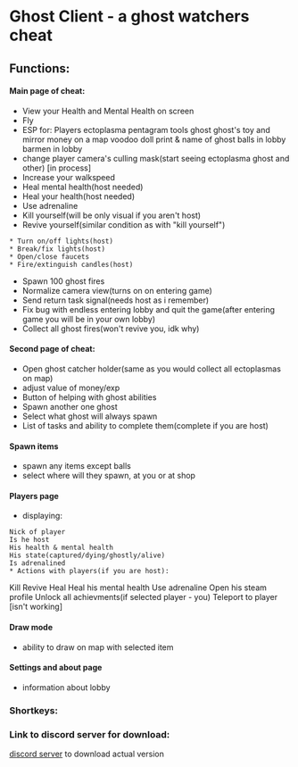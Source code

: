 # Ghost Client - a ghost watchers cheat
## Functions:
#### Main page of cheat:
* View your Health and Mental Health on screen
* Fly
* ESP for:
  Players
  ectoplasma
  pentagram tools
  ghost
  ghost's toy and mirror
  money on a map
  voodoo doll print & name of ghost
  balls in lobby
  barmen in lobby
* change player camera's culling mask(start seeing ectoplasma ghost and other) [in process]
* Increase your walkspeed
* Heal mental health(host needed)
* Heal your health(host needed)
* Use adrenaline
* Kill yourself(will be only visual if you aren't host)
* Revive yourself(similar condition as with "kill yourself")
```
* Turn on/off lights(host)
* Break/fix lights(host)
* Open/close faucets
* Fire/extinguish candles(host)
```
* Spawn 100 ghost fires
* Normalize camera view(turns on on entering game)
* Send return task signal(needs host as i remember)
* Fix bug with endless entering lobby and quit the game(after entering game you will be in your own lobby)
* Collect all ghost fires(won't revive you, idk why)
#### Second page of cheat:
* Open ghost catcher holder(same as you would collect all ectoplasmas on map)
* adjust value of money/exp
* Button of helping with ghost abilities
* Spawn another one ghost
* Select what ghost will always spawn
* List of tasks and ability to complete them(complete if you are host)
#### Spawn items 
* spawn any items except balls
* select where will they spawn, at you or at shop
#### Players page
* displaying:
```
Nick of player
Is he host
His health & mental health
His state(captured/dying/ghostly/alive)
Is adrenalined
* Actions with players(if you are host):
```
Kill
Revive
Heal
Heal his mental health
Use adrenaline
Open his steam profile
Unlock all achievments(if selected player - you)
Teleport to player [isn't working]
#### Draw mode
* ability to draw on map with selected item
#### Settings and about page
* information about lobby
### Shortkeys:

### Link to discord server for download:
[discord server](https://discord.gg/Y2P7epYwaN) to download actual version
